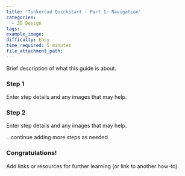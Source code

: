 ```yaml
---
title: 'Tinkercad Quickstart - Part 1: Navigation'
categories:
  - 3D Design
tags:
example_image:
difficulty: Easy
time_required: 5 minutes
file_attachment_path:
---
```


Brief description of what this guide is about.

### Step 1

Enter step details and any images that may help.

### Step 2

Enter step details and any images that may help.

…continue adding more steps as needed.

### Congratulations\!

Add links or resources for further learning (or link to another how-to).